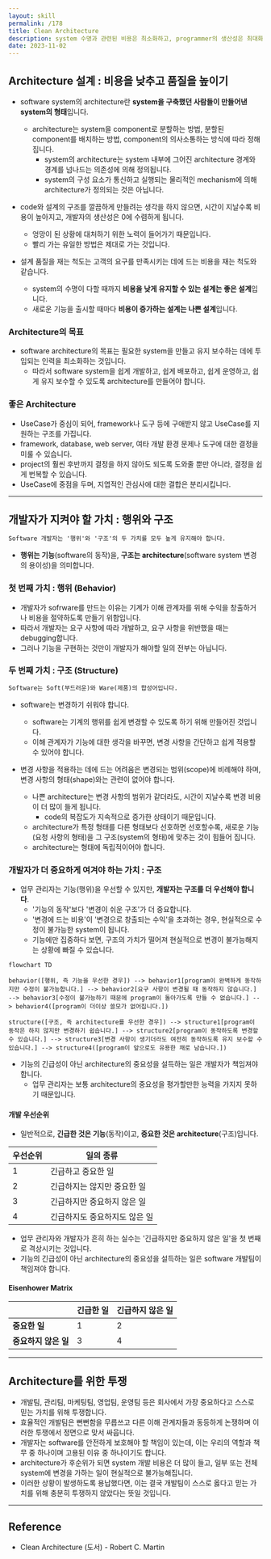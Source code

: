 ```yaml
---
layout: skill
permalink: /178
title: Clean Architecture
description: system 수명과 관련된 비용은 최소화하고, programmer의 생산성은 최대화할 수 있는 architecture가 좋은 architecture입니다.
date: 2023-11-02
---
```



## Architecture 설계 : 비용을 낮추고 품질을 높이기

- software system의 architecture란 **system을 구축했던 사람들이 만들어낸 system의 형태**입니다.
    - architecture는 system을 component로 분할하는 방법, 분할된 component를 배치하는 방법, component의 의사소통하는 방식에 따라 정해집니다.
        - system의 architecture는 system 내부에 그어진 architecture 경계와 경계를 넘나드는 의존성에 의해 정의됩니다.
        - system의 구성 요소가 통신하고 실행되는 물리적인 mechanism에 의해 architecture가 정의되는 것은 아닙니다.

- code와 설계의 구조를 깔끔하게 만들려는 생각을 하지 않으면, 시간이 지날수록 비용이 높아지고, 개발자의 생산성은 0에 수렴하게 됩니다.
    - 엉망이 된 상황에 대처하기 위한 노력이 들어가기 때문입니다.
    - 빨리 가는 유일한 방법은 제대로 가는 것입니다.

- 설계 품질을 재는 척도는 고객의 요구를 만족시키는 데에 드는 비용을 재는 척도와 같습니다.
    - system의 수명이 다할 때까지 **비용을 낮게 유지할 수 있는 설계는 좋은 설계**입니다.
    - 새로운 기능을 출시할 때마다 **비용이 증가하는 설계는 나쁜 설계**입니다.


### Architecture의 목표

- software architecture의 목표는 필요한 system을 만들고 유지 보수하는 데에 투입되는 인력을 최소화하는 것입니다.
    - 따라서 software system을 쉽게 개발하고, 쉽게 배포하고, 쉽게 운영하고, 쉽게 유지 보수할 수 있도록 architecture를 만들어야 합니다.


### 좋은 Architecture

- UseCase가 중심이 되어, framework나 도구 등에 구애받지 않고 UseCase를 지원하는 구조를 가집니다.
- framework, database, web server, 여타 개발 환경 문제나 도구에 대한 결정을 미룰 수 있습니다.
- project의 훨씬 후반까지 결정을 하지 않아도 되도록 도와줄 뿐만 아니라, 결정을 쉽게 번복할 수 있습니다.
- UseCase에 중점을 두며, 지엽적인 관심사에 대한 결합은 분리시킵니다.


---


## 개발자가 지켜야 할 가치 : 행위와 구조

```txt
Software 개발자는 '행위'와 '구조'의 두 가치를 모두 높게 유지해야 합니다.
```

- **행위는 기능**(software의 동작)을, **구조는 architecture**(software system 변경의 용이성)을 의미합니다.


### 첫 번째 가치 : 행위 (Behavior)

- 개발자가 sofrware를 만드는 이유는 기계가 이해 관계자를 위해 수익을 창출하거나 비용을 절약하도록 만들기 위함입니다.
- 따라서 개발자는 요구 사항에 따라 개발하고, 요구 사항을 위반했을 때는 debugging합니다.
- 그러나 기능을 구현하는 것만이 개발자가 해야할 일의 전부는 아닙니다.


### 두 번째 가치 : 구조 (Structure)

```txt
Software는 Soft(부드러운)와 Ware(제품)의 합성어입니다.
```

- software는 변경하기 쉬워야 합니다.
    - software는 기계의 행위를 쉽게 변경할 수 있도록 하기 위해 만들어진 것입니다.
    - 이해 관계자가 기능에 대한 생각을 바꾸면, 변경 사항을 간단하고 쉽게 적용할 수 있어야 합니다.

- 변경 사항을 적용하는 데에 드는 어려움은 변경되는 범위(scope)에 비례해야 하며, 변경 사항의 형태(shape)와는 관련이 없어야 합니다.
    - 나쁜 architecture는 변경 사항의 범위가 같더라도, 시간이 지날수록 변경 비용이 더 많이 들게 됩니다.
        - code의 복잡도가 지속적으로 증가한 상태이기 때문입니다.
    - architecture가 특정 형태를 다른 형태보다 선호하면 선호할수록, 새로운 기능(요청 사항의 형태)을 그 구조(system의 형태)에 맞추는 것이 힘들어 집니다.
    - architecture는 형태에 독립적이어야 합니다.


### 개발자가 더 중요하게 여겨야 하는 가치 : 구조

- 업무 관리자는 기능(행위)을 우선할 수 있지만, **개발자는 구조를 더 우선해야 합니다**.
    - '기능의 동작'보다 '변경이 쉬운 구조'가 더 중요합니다.
    - '변경에 드는 비용'이 '변경으로 창출되는 수익'을 초과하는 경우, 현실적으로 수정이 불가능한 system이 됩니다.
    - 기능에만 집중하다 보면, 구조의 가치가 떨어져 현실적으로 변경이 불가능해지는 상황에 빠질 수 있습니다.
 
```mermaid
flowchart TD

behavior([행위, 즉 기능을 우선한 경우]) --> behavior1[program이 완벽하게 동작하지만 수정이 불가능합니다.] --> behavior2[요구 사항이 변경될 때 동작하지 않습니다.] --> behavior3[수정이 불가능하기 때문에 program이 돌아가도록 만들 수 없습니다.] --> behavior4([program이 더이상 쓸모가 없어집니다.])

structure([구조, 즉 architecture를 우선한 경우]) --> structure1[program이 동작은 하지 않지만 변경하기 쉽습니다.] --> structure2[program이 동작하도록 변경할 수 있습니다.] --> structure3[변경 사항이 생기더라도 여전히 동작하도록 유지 보수할 수 있습니다.] --> structure4([program이 앞으로도 유용한 채로 남습니다.])
```

- 기능의 긴급성이 아닌 architecture의 중요성을 설득하는 일은 개발자가 책임져야 합니다.
    - 업무 관리자는 보통 architecture의 중요성을 평가할만한 능력을 가지지 못하기 때문입니다.

#### 개발 우선순위

- 일반적으로, **긴급한 것은 기능**(동작)이고, **중요한 것은 architecture**(구조)입니다.

| 우선순위 | 일의 종류 |
| --- | --- |
| 1 | 긴급하고 중요한 일 |
| 2 | 긴급하지는 않지만 중요한 일 |
| 3 | 긴급하지만 중요하지 않은 일 |
| 4 | 긴급하지도 중요하지도 않은 일 |

- 업무 관리자와 개발자가 흔히 하는 실수는 '긴급하지만 중요하지 않은 일'을 첫 번째로 격상시키는 것입니다.
- 기능의 긴급성이 아닌 architecture의 중요성을 설득하는 일은 software 개발팀이 책임져야 합니다.

#### Eisenhower Matrix

|  | 긴급한 일 | 긴급하지 않은 일 |
| --- | --- | --- |
| **중요한 일** | 1 | 2 |
| **중요하지 않은 일** | 3 | 4 |


---


## Architecture를 위한 투쟁

- 개발팀, 관리팀, 마케팅팀, 영업팀, 운영팀 등은 회사에서 가장 중요하다고 스스로 믿는 가치를 위해 투쟁합니다.
- 효율적인 개발팀은 뻔뻔함을 무릅쓰고 다른 이해 관계자들과 동등하게 논쟁하며 이러한 투쟁에서 정면으로 맞서 싸웁니다.
- 개발자는 software를 안전하게 보호해야 할 책임이 있는데, 이는 우리의 역할과 책무 중 하나이며 고용된 이유 중 하나이기도 합니다.
- architecture가 후순위가 되면 system 개발 비용은 더 많이 들고, 일부 또는 전체 system에 변경을 가하는 일이 현실적으로 불가능해집니다.
- 이러한 상황이 발생하도록 용납했다면, 이는 결국 개발팀이 스스로 옳다고 믿는 가치를 위해 충분히 투쟁하지 않았다는 뜻일 것입니다.


---


## Reference

- Clean Architecture (도서) - Robert C. Martin
